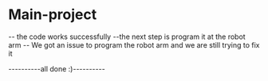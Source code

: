 # Main-project 
-- the code works successfully
--the next step is program it at the robot arm
-- We got an  issue to program the robot arm and we are still trying to fix it 

----------all done :)----------
